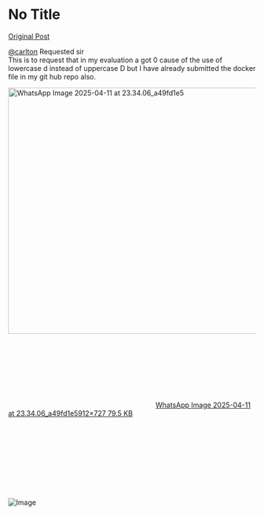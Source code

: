 # No Title

[Original Post](https://discourse.onlinedegree.iitm.ac.in/t/171141/467)

<p><a class="mention" href="/u/carlton">@carlton</a> Requested sir<br>
This is to request that in my evaluation a got 0 cause of the use of lowercase d instead of uppercase D but I have already submitted the  docker file in my git hub repo also.<br>
<div class="lightbox-wrapper"><a class="lightbox" href="https://europe1.discourse-cdn.com/flex013/uploads/iitm/original/3X/1/3/1312efae69b50e418bc708a80bd11f752a9be4a5.jpeg" data-download-href="/uploads/short-url/2IJDQs92yWcHMcrAkae5moo7fcV.jpeg?dl=1" title="WhatsApp Image 2025-04-11 at 23.34.06_a49fd1e5" rel="noopener nofollow ugc"><img src="https://europe1.discourse-cdn.com/flex013/uploads/iitm/optimized/3X/1/3/1312efae69b50e418bc708a80bd11f752a9be4a5_2_627x500.jpeg" alt="WhatsApp Image 2025-04-11 at 23.34.06_a49fd1e5" data-base62-sha1="2IJDQs92yWcHMcrAkae5moo7fcV" width="627" height="500" srcset="https://europe1.discourse-cdn.com/flex013/uploads/iitm/optimized/3X/1/3/1312efae69b50e418bc708a80bd11f752a9be4a5_2_627x500.jpeg, https://europe1.discourse-cdn.com/flex013/uploads/iitm/original/3X/1/3/1312efae69b50e418bc708a80bd11f752a9be4a5.jpeg 1.5x, https://europe1.discourse-cdn.com/flex013/uploads/iitm/original/3X/1/3/1312efae69b50e418bc708a80bd11f752a9be4a5.jpeg 2x" data-dominant-color="12151D"><div class="meta"><svg class="fa d-icon d-icon-far-image svg-icon" aria-hidden="true"><use href="#far-image"></use></svg><span class="filename">WhatsApp Image 2025-04-11 at 23.34.06_a49fd1e5</span><span class="informations">912×727 79.5 KB</span><svg class="fa d-icon d-icon-discourse-expand svg-icon" aria-hidden="true"><use href="#discourse-expand"></use></svg></div></a></div></p>

![Image](https://europe1.discourse-cdn.com/flex013/uploads/iitm/optimized/3X/1/3/1312efae69b50e418bc708a80bd11f752a9be4a5_2_627x500.jpeg)